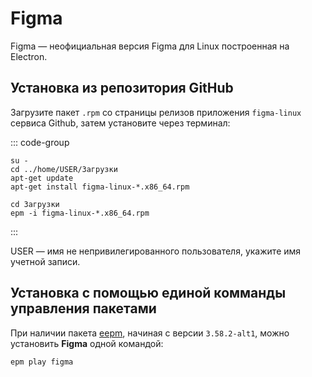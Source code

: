 # Figma

Figma — неофициальная версия Figma для Linux построенная на Electron.

## Установка из репозитория GitHub

Загрузите пакет `.rpm` со страницы релизов приложения `figma-linux` сервиса Github, затем установите через терминал: 

::: code-group

```shell[apt-get]
su -
cd ../home/USER/Загрузки
apt-get update
apt-get install figma-linux-*.x86_64.rpm
```
```shell[epm]
сd Загрузки
epm -i figma-linux-*.x86_64.rpm
```
:::

USER — имя не непривилегированного пользователя, укажите имя учетной записи. 

## Установка c помощью единой комманды управления пакетами

При наличии пакета [eepm](/epm), начиная с версии `3.58.2-alt1`, можно установить **Figma** одной командой:

```shell
epm play figma
```